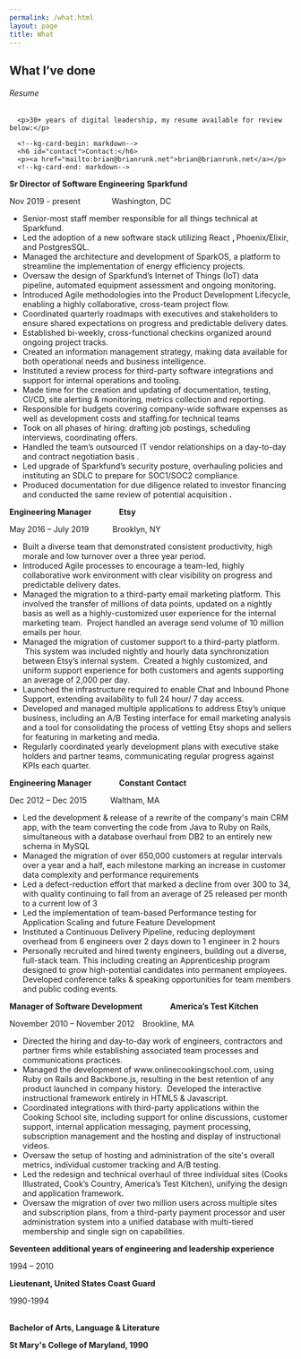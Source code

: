 ```yaml
---
permalink: /what.html
layout: page
title: What
---
```

<article class="content">
  <h1 class="content-title">
    What I’ve done
    </h1>
    <section class="content-body load-external-scripts">
      <!--kg-card-begin: markdown-->
      <h6 id="resume">Resume</h6>
      <!--kg-card-end: markdown-->

      <p>30+ years of digital leadership, my resume available for review below:</p>
      
      <!--kg-card-begin: markdown-->
      <h6 id="contact">Contact:</h6>
      <p><a href="mailto:brian@brianrunk.net">brian@brianrunk.net</a></p>
      <!--kg-card-end: markdown-->

<p>
<strong>Sr Director of Software Engineering</strong>
<strong>Sparkfund</strong>
</p>
<p>
Nov 2019 - present    Washington, DC
</p>
<ul>
<li>
Senior-most staff member responsible for all things technical at Sparkfund.
</li>
<li>
Led the adoption of a new software stack utilizing React
<strong>
, 
</strong>
Phoenix/Elixir, and PostgresSQL.
</li>
<li>
Managed the architecture and development of SparkOS, a platform to streamline the implementation of energy efficiency projects.
</li>
<li>
Oversaw the design of Sparkfund’s Internet of Things (IoT)
<strong>
 
</strong>
data pipeline, automated equipment assessment and ongoing monitoring.
</li>
<li>
Introduced Agile methodologies into the Product Development Lifecycle, enabling a highly collaborative, cross-team project flow.
</li>
<li>
Coordinated quarterly roadmaps with executives and stakeholders to ensure shared expectations on progress and predictable delivery dates.
</li>
<li>
Established bi-weekly, cross-functional checkins organized around ongoing project tracks.
</li>
<li>
Created an information management strategy, making data available for both operational needs and business intelligence.
</li>
<li>
Instituted a review process for third-party software integrations and support for internal operations and tooling.
</li>
<li>
Made time for the creation and updating of documentation, testing, CI/CD, site alerting &amp; monitoring, metrics collection and reporting.
</li>
<li>
Responsible for budgets covering company-wide software expenses as well as development costs and staffing.for technical teams
</li>
<li>
Took on all phases of hiring: drafting job postings, scheduling interviews, coordinating offers.
</li>
<li>
Handled the team’s outsourced IT vendor relationships on a day-to-day and contract negotiation basis
<em>
.
</em>
</li>
<li>
Led upgrade of Sparkfund’s security posture, overhauling policies and instituting an SDLC to prepare for SOC1/SOC2 compliance.
</li>
<li>
Produced documentation for due diligence related to investor financing and conducted the same review of potential acquisition
<strong>
<em>
.
</em>
</strong>
</li>
</ul>
<p>
<strong>
Engineering Manager
</strong>
   
<strong>
Etsy
</strong>
</p>
<p>
May 2016 – July 2019   Brooklyn, NY
</p>
<ul>
<li>
Built a diverse team that demonstrated consistent productivity, high morale and low turnover over a three year period.
</li>
<li>
Introduced Agile processes to encourage a team-led, highly collaborative work environment with clear visibility on progress and predictable delivery dates.
</li>
<li>
Managed the migration to a third-party email marketing platform. This involved the transfer of millions of data points, updated on a nightly basis as well as a highly-customized user experience for the internal marketing team. &nbsp;Project handled an average send volume of 10 million emails per hour.
</li>
<li>
Managed the migration of customer support to a third-party platform. &nbsp;This system was included nightly and hourly data synchronization between Etsy’s internal system. &nbsp;Created a highly customized, and uniform support experience for both customers and agents supporting an average of 2,000 per day.
</li>
<li>
Launched the infrastructure required to enable Chat and Inbound Phone Support, extending availability to full 24 hour/ 7 day access.
</li>
<li>
Developed and managed multiple applications to address Etsy’s unique business, including an A/B Testing interface for email marketing analysis and a tool for consolidating the process of vetting Etsy shops and sellers for featuring in marketing and media.
</li>
<li>
Regularly coordinated yearly development plans with executive stake holders and partner teams, communicating regular progress against KPIs each quarter.
</li>
</ul>
<p>
<strong>
Engineering Manager
</strong>
   
<strong>
Constant Contact
</strong>
</p>
<p>
Dec 2012 – Dec 2015   Waltham, MA
</p>
<ul>
<li>
Led the development &amp; release of a rewrite of the company's main CRM app, with the team converting the code from Java to Ruby on Rails, simultaneous with a database overhaul from DB2 to an entirely new schema in MySQL
</li>
<li>
Managed the migration of over 650,000 customers at regular intervals over a year and a half, each milestone marking an increase in customer data complexity and performance requirements
</li>
<li>
Led a defect-reduction effort that marked a decline from over 300 to 34, with quality continuing to fall from an average of 25 released per month to a current low of 3
</li>
<li>
Led the implementation of team-based Performance testing for Application Scaling and future Feature Development
</li>
<li>
Instituted a Continuous Delivery Pipeline, reducing deployment overhead from 6 engineers over 2 days down to 1 engineer in 2 hours
</li>
<li>
Personally recruited and hired twenty engineers, building out a diverse, full-stack team. This including creating an Apprenticeship program designed to grow high-potential candidates into permanent employees. Developed conference talks &amp; speaking opportunities for team members and public coding events.
</li>
</ul>
<p>
<strong>
Manager of Software Development
</strong>
   
<strong>
America’s Test Kitchen
</strong>
</p>
<p>
November 2010 – November 2012 Brookline, MA
</p>
<ul>
<li>
Directed the hiring and day-to-day work of engineers, contractors and partner firms while establishing associated team processes and communications practices.
</li>
<li>
Managed the development of www.onlinecookingschool.com, using Ruby on Rails and Backbone.js, resulting in the best retention of any product launched in company history. &nbsp;Developed the interactive instructional framework entirely in HTML5 &amp; Javascript.
</li>
<li>
Coordinated integrations with third-party applications within the Cooking School site, including support for online discussions, customer support, internal application messaging, payment processing, subscription management and the hosting and display of instructional videos.
</li>
<li>
Oversaw the setup of hosting and administration of the site's overall metrics, individual customer tracking and A/B testing.
</li>
<li>
Led the redesign and technical overhaul of three individual sites (Cooks Illustrated, Cook’s Country, America’s Test Kitchen), unifying the design and application framework.
</li>
<li>
Oversaw the migration of over two million users across multiple sites and subscription plans, from a third-party payment processor and user administration system into a unified database with multi-tiered membership and single sign on capabilities.
<br>
</li>
</ul>
<p>
<strong>
Seventeen additional years of engineering and leadership experience
</strong>
</p>
<p>
1994 – 2010
</p>
<p>
<strong>
Lieutenant, United States Coast Guard
</strong>
</p>
<p>
1990-1994
</p>
<p>
<br>
<strong>
Bachelor of Arts, Language &amp; Literature
</strong>
</p>
<p>
<strong>
St Mary's College of Maryland, 1990
</strong>
</p>
</section>
</article>
